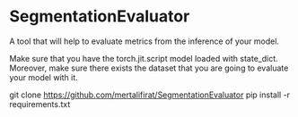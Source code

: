 # SegmentationEvaluator

A tool that will help to evaluate metrics from the inference of your model.

Make sure that you have the torch.jit.script model loaded with state_dict.
Moreover, make sure there exists the dataset that you are going to evaluate your model with it.


git clone https://github.com/mertalifirat/SegmentationEvaluator
pip install -r requirements.txt
